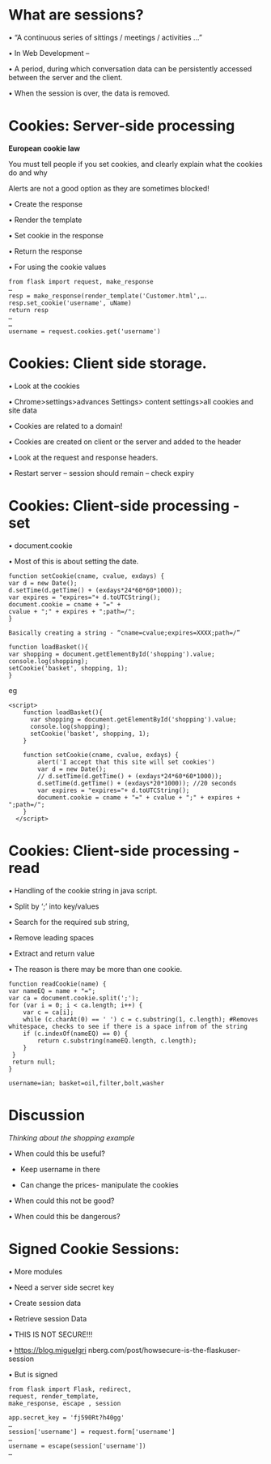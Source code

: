 # What are sessions?

• “A continuous series of sittings / meetings / activities …”

• In Web Development –

• A period, during which conversation data can be persistently accessed
between the server and the client.

• When the session is over, the data is removed. 

# Cookies: Server-side processing

**European cookie law**

You must tell people if you set cookies, and clearly explain what the
cookies do and why

Alerts are not a good option as they are sometimes blocked!


• Create the response

• Render the template

• Set cookie in the response

• Return the response

• For using the cookie values
```
from flask import request, make_response
…
resp = make_response(render_template('Customer.html',….
resp.set_cookie('username', uName)
return resp
…
…
username = request.cookies.get('username')
```
# Cookies: Client side storage.

• Look at the cookies

• Chrome>settings>advances Settings> content settings>all cookies and site
data

• Cookies are related to a domain!

• Cookies are created on client or the server and added to the header

• Look at the request and response headers.

• Restart server – session should remain – check expiry

# Cookies: Client-side processing - set

• document.cookie

• Most of this is about
setting the date.

```
function setCookie(cname, cvalue, exdays) {
var d = new Date();
d.setTime(d.getTime() + (exdays*24*60*60*1000));
var expires = "expires="+ d.toUTCString();
document.cookie = cname + "=" +
cvalue + ";" + expires + ";path=/";
}
```

```
Basically creating a string - “cname=cvalue;expires=XXXX;path=/”
```
```
function loadBasket(){
var shopping = document.getElementById('shopping').value;
console.log(shopping);
setCookie('basket', shopping, 1);
}
```
eg
```
<script>
    function loadBasket(){
      var shopping = document.getElementById('shopping').value;
      console.log(shopping);
      setCookie('basket', shopping, 1);
    }

    function setCookie(cname, cvalue, exdays) {
        alert('I accept that this site will set cookies')
        var d = new Date();
        // d.setTime(d.getTime() + (exdays*24*60*60*1000));
        d.setTime(d.getTime() + (exdays*20*1000)); //20 seconds
        var expires = "expires="+ d.toUTCString();
        document.cookie = cname + "=" + cvalue + ";" + expires + ";path=/";
    }
  </script>
```

# Cookies: Client-side processing - read
• Handling of the cookie
string in java script.

• Split by ‘;’ into
key/values

• Search for the required
sub string,

• Remove leading spaces

• Extract and return
value


• The reason is there
may be more than one
cookie.
```
function readCookie(name) {
var nameEQ = name + "=";
var ca = document.cookie.split(';');
for (var i = 0; i < ca.length; i++) {
    var c = ca[i];
    while (c.charAt(0) == ' ') c = c.substring(1, c.length); #Removes whitespace, checks to see if there is a space infrom of the string
    if (c.indexOf(nameEQ) == 0) {
        return c.substring(nameEQ.length, c.length);
    }
 }
 return null;
}
```
```
username=ian; basket=oil,filter,bolt,washer
```
# Discussion

*Thinking about the shopping example*

• When could this be useful?

- Keep username in there

- Can change the prices- manipulate the cookies

• When could this not be good?



• When could this be dangerous?

# Signed Cookie Sessions:

• More modules

• Need a server side
secret key

• Create session data

• Retrieve session Data

• THIS IS NOT SECURE!!!

• https://blog.miguelgri
nberg.com/post/howsecure-is-the-flaskuser-session

• But is signed

```
from flask import Flask, redirect,
request, render_template,
make_response, escape , session
```
```
app.secret_key = 'fj590Rt?h40gg'
…
session['username'] = request.form['username']
…
username = escape(session['username'])
…
```

